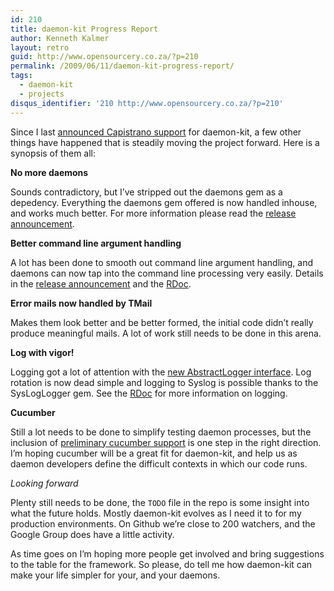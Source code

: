 ```yaml
---
id: 210
title: daemon-kit Progress Report
author: Kenneth Kalmer
layout: retro
guid: http://www.opensourcery.co.za/?p=210
permalink: /2009/06/11/daemon-kit-progress-report/
tags:
  - daemon-kit
  - projects
disqus_identifier: '210 http://www.opensourcery.co.za/?p=210'
---
```


Since I last [announced Capistrano support][1] for daemon-kit, a few other things have happened that is steadily moving the project forward. Here is a synopsis of them all:

**No more daemons**

Sounds contradictory, but I&#8217;ve stripped out the daemons gem as a depedency. Everything the daemons gem offered is now handled inhouse, and works much better. For more information please read the [release announcement][2].

**Better command line argument handling**

A lot has been done to smooth out command line argument handling, and daemons can now tap into the command line processing very easily. Details in the [release announcement][2] and the [RDoc][3].

**Error mails now handled by TMail**

Makes them look better and be better formed, the initial code didn&#8217;t really produce meaningful mails. A lot of work still needs to be done in this arena.

**Log with vigor!**

Logging got a lot of attention with the [new AbstractLogger interface][4]. Log rotation is now dead simple and logging to Syslog is possible thanks to the SysLogLogger gem. See the [RDoc][5] for more information on logging.

**Cucumber**

Still a lot needs to be done to simplify testing daemon processes, but the inclusion of [preliminary cucumber support][6] is one step in the right direction. I&#8217;m hoping cucumber will be a great fit for daemon-kit, and help us as daemon developers define the difficult contexts in which our code runs.

*Looking forward*

Plenty still needs to be done, the `TODO` file in the repo is some insight into what the future holds. Mostly daemon-kit evolves as I need it to for my production environments. On Github we&#8217;re close to 200 watchers, and the Google Group does have a little activity.

As time goes on I&#8217;m hoping more people get involved and bring suggestions to the table for the framework. So please, do tell me how daemon-kit can make your life simpler for your, and your daemons.

 [1]: /2009/05/26/capistrano-for-your-daemons/
 [2]: http://groups.google.com/group/daemon-kit/browse_thread/thread/06f4adc6fbf2f030#
 [3]: http://kit.rubyforge.org/daemon-kit/rdoc/Configuration_txt.html
 [4]: http://groups.google.com/group/daemon-kit/browse_thread/thread/3a7bb8af7bf3d471#
 [5]: http://kit.rubyforge.org/daemon-kit/rdoc/Logging_txt.html
 [6]: http://groups.google.com/group/daemon-kit/browse_thread/thread/74426229f89dc325#
